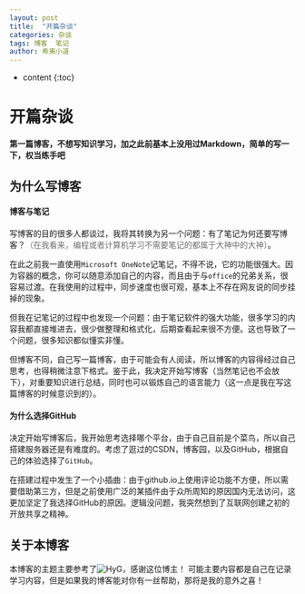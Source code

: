 ```yaml
---
layout: post
title:  "开篇杂谈"
categories: 杂谈
tags: 博客  笔记
author: 希夷小道
---
```


* content
{:toc}



# 开篇杂谈
**第一篇博客，不想写知识学习，加之此前基本上没用过Markdown，简单的写一下，权当练手吧**
## 为什么写博客
#### 博客与笔记
写博客的目的很多人都谈过，我将其转换为另一个问题：有了笔记为何还要写博客？<font color="#707070">（在我看来，编程或者计算机学习不需要笔记的都属于大神中的大神）</font>。   

在此之前我一直使用`Microsoft OneNote`记笔记，不得不说，它的功能很强大。因为容器的概念，你可以随意添加自己的内容，而且由于与`office`的兄弟关系，很容易过渡。在我使用的过程中，同步速度也很可观，基本上不存在网友说的同步挂掉的现象。  

但我在记笔记的过程中也发现一个问题：由于笔记软件的强大功能，很多学习的内容我都直接堆进去，很少做整理和格式化，后期查看起来很不方便。这也导致了一个问题，很多知识都似懂实非懂。

但博客不同，自己写一篇博客，由于可能会有人阅读，所以博客的内容得经过自己思考，也得稍微注意下格式。鉴于此，我决定开始写博客（当然笔记也不会放下），对重要知识进行总结，同时也可以锻炼自己的语言能力（这一点是我在写这篇博客的时候意识到的）。


#### 为什么选择GitHub

决定开始写博客后，我开始思考选择哪个平台，由于自己目前是个菜鸟，所以自己搭建服务器还是有难度的。考虑了逛过的CSDN，博客园，以及GitHub，根据自己的体验选择了`GitHub`。

在搭建过程中发生了一个小插曲：由于github.io上使用评论功能不方便，所以需要借助第三方，但是之前使用广泛的某插件由于众所周知的原因国内无法访问，这更加坚定了我选择GitHub的原因。逻辑没问题，我突然想到了互联网创建之初的开放共享之精神。


## 关于本博客
本博客的主题主要参考了![HyG](https://github.com/Gaohaoyang/gaohaoyang.github.io.git)，感谢这位博主！
可能主要内容都是自己在记录学习内容，但是如果我的博客能对你有一丝帮助，那将是我的意外之喜！


